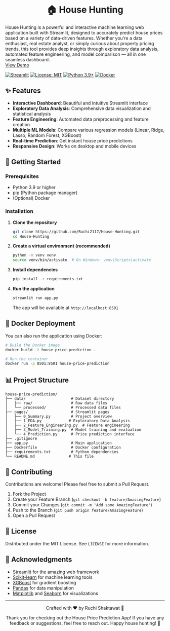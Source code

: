 <div>
  <h1 align="center">🏠 House Hunting </h1> 
  <p>
    House Hunting is a powerful and interactive machine learning web application built with Streamlit, designed to accurately predict house prices based on a variety of data-driven features. Whether you're a  data enthusiast, real estate analyst, or simply curious about property pricing trends, this tool provides deep insights through exploratory data analysis, automated feature engineering, and model comparison — all in one seamless dashboard.
  <br>
    <a href="https://house-hunting-fcyh9xu8wxipfxbrggcvzu.streamlit.app/" target="_blank">View Demo</a>
  </p>
  
  [![Streamlit](https://static.streamlit.io/badges/streamlit_badge_black_white.svg)](https://house-prediction-wctwgkvhjgqgnkktz9tyuc.streamlit.app/)
  [![License: MIT](https://img.shields.io/badge/License-MIT-yellow.svg)](https://opensource.org/licenses/MIT)
  [![Python 3.9+](https://img.shields.io/badge/python-3.9+-blue.svg)](https://www.python.org/downloads/)
  [![Docker](https://img.shields.io/badge/Docker-2CA5E0?style=flat&logo=docker&logoColor=white)](https://www.docker.com/)
</div>

## ✨ Features

- **Interactive Dashboard**: Beautiful and intuitive Streamlit interface
- **Exploratory Data Analysis**: Comprehensive data visualization and statistical analysis
- **Feature Engineering**: Automated data preprocessing and feature creation
- **Multiple ML Models**: Compare various regression models (Linear, Ridge, Lasso, Random Forest, XGBoost)
- **Real-time Prediction**: Get instant house price predictions
- **Responsive Design**: Works on desktop and mobile devices

## 🚀 Getting Started

### Prerequisites
- Python 3.9 or higher
- pip (Python package manager)
- (Optional) Docker

### Installation

1. **Clone the repository**
   ```bash
   git clone https://github.com/Ruchi2117/House-Hunting.git
   cd House-Hunting
   ```

2. **Create a virtual environment (recommended)**
   ```bash
   python -m venv venv
   source venv/bin/activate  # On Windows: venv\Scripts\activate
   ```

3. **Install dependencies**
   ```bash
   pip install -r requirements.txt
   ```

4. **Run the application**
   ```bash
   streamlit run app.py
   ```
   The app will be available at `http://localhost:8501`

## 🐳 Docker Deployment

You can also run the application using Docker:

```bash
# Build the Docker image
docker build -t house-price-prediction .

# Run the container
docker run -p 8501:8501 house-price-prediction
```

## 📊 Project Structure

```
house-price-prediction/
├── data/                    # Dataset directory
│   ├── raw/                 # Raw data files
│   └── processed/           # Processed data files
├── pages/                   # Streamlit pages
│   ├── 0_Summary.py         # Project overview
│   ├── 1_EDA.py            # Exploratory Data Analysis
│   ├── 2_Feature_Engineering.py  # Feature engineering
│   ├── 3_Model_Training.py  # Model training and evaluation
│   └── 4_Prediction.py      # Price prediction interface
├── .gitignore
├── app.py                   # Main application
├── Dockerfile               # Docker configuration
├── requirements.txt         # Python dependencies
└── README.md               # This file
```

## 🤝 Contributing

Contributions are welcome! Please feel free to submit a Pull Request.

1. Fork the Project
2. Create your Feature Branch (`git checkout -b feature/AmazingFeature`)
3. Commit your Changes (`git commit -m 'Add some AmazingFeature'`)
4. Push to the Branch (`git push origin feature/AmazingFeature`)
5. Open a Pull Request

## 📄 License

Distributed under the MIT License. See `LICENSE` for more information.

## 🙏 Acknowledgments

- [Streamlit](https://streamlit.io/) for the amazing web framework
- [Scikit-learn](https://scikit-learn.org/) for machine learning tools
- [XGBoost](https://xgboost.ai/) for gradient boosting
- [Pandas](https://pandas.pydata.org/) for data manipulation
- [Matplotlib](https://matplotlib.org/) and [Seaborn](https://seaborn.pydata.org/) for visualizations

---

<div align="center">
  <p>Crafted with ❤️ by Ruchi Shaktawat 🚀</p>
  <p>Thank you for checking out the House Price Prediction App! If you have any feedback or suggestions, feel free to reach out. Happy house hunting! 🏡</p>
</div>
